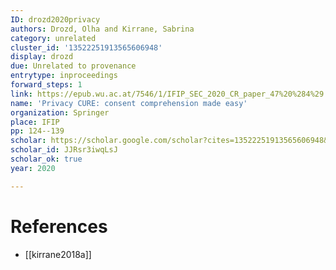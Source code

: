 ```yaml
---
ID: drozd2020privacy
authors: Drozd, Olha and Kirrane, Sabrina
category: unrelated
cluster_id: '13522251913565606948'
display: drozd
due: Unrelated to provenance
entrytype: inproceedings
forward_steps: 1
link: https://epub.wu.ac.at/7546/1/IFIP_SEC_2020_CR_paper_47%20%284%29.pdf
name: 'Privacy CURE: consent comprehension made easy'
organization: Springer
place: IFIP
pp: 124--139
scholar: https://scholar.google.com/scholar?cites=13522251913565606948&as_sdt=2005&sciodt=0,5&hl=en
scholar_id: JJRsr3iwqLsJ
scholar_ok: true
year: 2020

---
```


# References

- [[kirrane2018a]]
